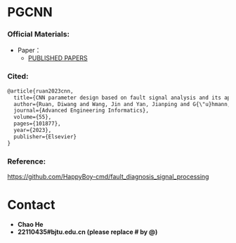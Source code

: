 #  PGCNN


### Official Materials:
 - Paper： 
   - [PUBLISHED PAPERS](https://doi.org/10.1016/j.aei.2023.101877)

### Cited:
```html
@article{ruan2023cnn,
  title={CNN parameter design based on fault signal analysis and its application in bearing fault diagnosis},
  author={Ruan, Diwang and Wang, Jin and Yan, Jianping and G{\"u}hmann, Clemens},
  journal={Advanced Engineering Informatics},
  volume={55},
  pages={101877},
  year={2023},
  publisher={Elsevier}
}
```
### Reference: 

https://github.com/HappyBoy-cmd/fault_diagnosis_signal_processing


# Contact
- **Chao He**
- **22110435#bjtu.edu.cn   (please replace # by @)**
